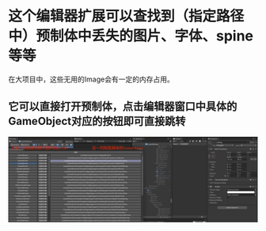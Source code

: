 # 这个编辑器扩展可以查找到（指定路径中）预制体中丢失的图片、字体、spine等等
在大项目中，这些无用的Image会有一定的内存占用。

## 它可以直接打开预制体，点击编辑器窗口中具体的GameObject对应的按钮即可直接跳转
![image](0fb52679dafa38f2536976b27c172ac3.png)
